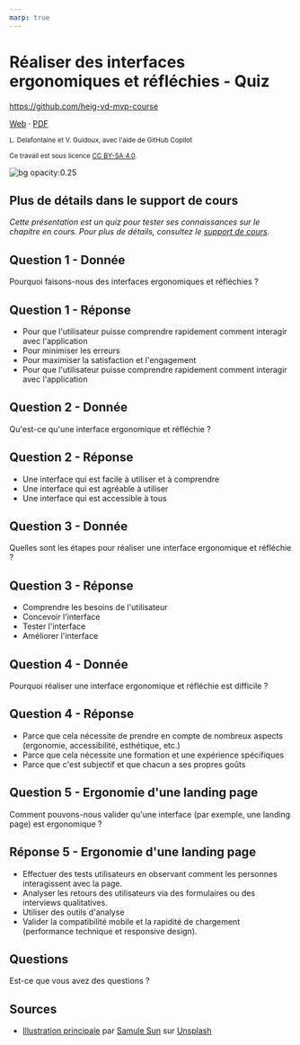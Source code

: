 ```yaml
---
marp: true
---
```


<!--
theme: gaia
size: 16:9
paginate: true
author: L. Delafontaine et V. Guidoux, avec l'aide de GitHub Copilot
title: HEIG-VD MVP Course - Réaliser des interfaces ergonomiques et réfléchies - Quiz
description: Quiz sur le chapitre Réaliser des interfaces ergonomiques et réfléchies pour le cours MVP à la HEIG-VD, Suisse
url: https://heig-vd-mvp-course.github.io/heig-vd-mvp-course/09-cours-realiser-des-interfaces-ergonomiques-et-reflechies/03-quiz/index.html
header: "**Réaliser des interfaces ergonomiques et réfléchies - Quiz**"
footer: "**HEIG-VD** - MVP Course 2024-2025 - CC BY-SA 4.0"
style: |
    :root {
        --color-background: #fff;
        --color-foreground: #333;
        --color-highlight: #f96;
        --color-dimmed: #888;
        --color-headings: #7d8ca3;
    }
    blockquote {
        font-style: italic;
    }
    table {
        width: 100%;
    }
    h1, h2, h3, h4, h5, h6 {
        color: var(--color-headings);
    }
    h2, h3, h4, h5, h6 {
        font-size: 1.5rem;
    }
    h1 a:link, h2 a:link, h3 a:link, h4 a:link, h5 a:link, h6 a:link {
        text-decoration: none;
    }
    section:not(.lead) > p, blockquote {
        text-align: justify;
    }
    section:has(h1) {
        padding: 50px;
    }
    section:has(h1) > header {
        display: none;
    }
    section > header {
        font-size: 50%;
    }
    .two-columns {
        display: grid;
        grid-template-columns: 1fr 1fr;
        gap: 1rem;
    }
headingDivider: 6
-->

# Réaliser des interfaces ergonomiques et réfléchies - Quiz

<!--
_class: lead
_paginate: false
-->

<https://github.com/heig-vd-mvp-course>

[Web][web] · [PDF][pdf]

<small>L. Delafontaine et V. Guidoux, avec l'aide de GitHub Copilot</small>

<small>Ce travail est sous licence [CC BY-SA 4.0][license].</small>

![bg opacity:0.25][illustration-principale]

## Plus de détails dans le support de cours

<!-- _class: lead -->

_Cette présentation est un quiz pour tester ses connaissances sur le chapitre en
cours. Pour plus de détails, consultez le [support de cours][course-material]._

## Question 1 - Donnée

Pourquoi faisons-nous des interfaces ergonomiques et réfléchies ?

## Question 1 - Réponse

- Pour que l'utilisateur puisse comprendre rapidement comment interagir avec
  l'application
- Pour minimiser les erreurs
- Pour maximiser la satisfaction et l'engagement
- Pour que l'utilisateur puisse comprendre rapidement comment interagir avec
  l'application

## Question 2 - Donnée

Qu'est-ce qu'une interface ergonomique et réfléchie ?

## Question 2 - Réponse

- Une interface qui est facile à utiliser et à comprendre
- Une interface qui est agréable à utiliser
- Une interface qui est accessible à tous

## Question 3 - Donnée

Quelles sont les étapes pour réaliser une interface ergonomique et réfléchie ?

## Question 3 - Réponse

- Comprendre les besoins de l'utilisateur
- Concevoir l'interface
- Tester l'interface
- Améliorer l'interface

## Question 4 - Donnée

Pourquoi réaliser une interface ergonomique et réfléchie est difficile ?

## Question 4 - Réponse

- Parce que cela nécessite de prendre en compte de nombreux aspects (ergonomie,
  accessibilité, esthétique, etc.)
- Parce que cela nécessite une formation et une expérience spécifiques
- Parce que c'est subjectif et que chacun a ses propres goûts

## Question 5 - Ergonomie d'une landing page

Comment pouvons-nous valider qu'une interface (par exemple, une landing page)
est ergonomique ?

## Réponse 5 - Ergonomie d'une landing page

- Effectuer des tests utilisateurs en observant comment les personnes
  interagissent avec la page.
- Analyser les retours des utilisateurs via des formulaires ou des interviews
  qualitatives.
- Utiliser des outils d'analyse
- Valider la compatibilité mobile et la rapidité de chargement (performance
  technique et responsive design).

## Questions

<!-- _class: lead -->

Est-ce que vous avez des questions ?

## Sources

- [Illustration principale][illustration-principale] par
  [Samule Sun](https://unsplash.com/@samule) sur
  [Unsplash](https://unsplash.com/photos/grey-desk-lamp-on-top-of-office-desk-U6EXlQCZ938)

<!-- URLs -->

[web]:
	https://heig-vd-mvp-course.github.io/heig-vd-mvp-course/09-cours-realiser-des-interfaces-ergonomiques-et-reflechies/01-presentation/
[pdf]:
	https://heig-vd-mvp-course.github.io/heig-vd-mvp-course/09-cours-realiser-des-interfaces-ergonomiques-et-reflechies/01-presentation/09-cours-realiser-des-interfaces-ergonomiques-et-reflechies-presentation.pdf
[course-material]:
	https://github.com/heig-vd-mvp-course/heig-vd-mvp-course/blob/main/09-cours-realiser-des-interfaces-ergonomiques-et-reflechies/02-support-de-cours/README.md
[license]:
	https://github.com/heig-vd-mvp-course/heig-vd-mvp-course/blob/main/LICENSE.md

<!-- Illustrations -->

[illustration-principale]:
	https://images.unsplash.com/photo-1524820801657-fd59673fbb05?fit=crop&h=720
